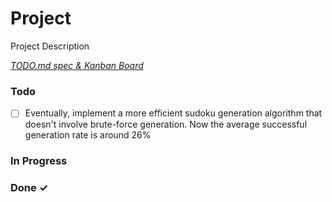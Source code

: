 # Project

Project Description

<em>[TODO.md spec & Kanban Board](https://bit.ly/3fCwKfM)</em>

### Todo

- [ ] Eventually, implement a more efficient sudoku generation algorithm that doesn't involve brute-force generation. Now the average successful generation rate is around 26%  

### In Progress


### Done ✓


